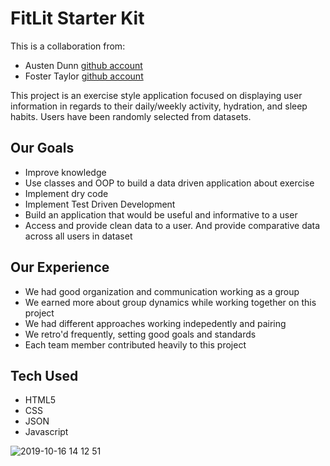 # FitLit Starter Kit


This is a collaboration from:
* Austen Dunn [github account](https://github.com/Dunn-Austen)
* Foster Taylor [github account](https://github.com/foster55f)

This project is an exercise style application focused on displaying user information in regards to their daily/weekly activity, hydration, and sleep habits.  Users have been randomly selected from datasets.

## Our Goals
- Improve knowledge
- Use classes and OOP to build a data driven application about exercise
- Implement dry code
- Implement Test Driven Development
- Build an application that would be useful and informative to a user
- Access and provide clean data to a user.  And provide comparative data across all users in dataset

## Our Experience
- We had good organization and communication working as a group
- We earned more about group dynamics while working together on this project
- We had different approaches working indepedently and pairing
- We retro'd frequently, setting good goals and standards
- Each team member contributed heavily to this project


## Tech Used
- HTML5
- CSS
- JSON
- Javascript

![2019-10-16 14 12 51](https://user-images.githubusercontent.com/50148342/66955485-aab2ae80-f01f-11e9-942b-7deb92a9c0ff.gif)
